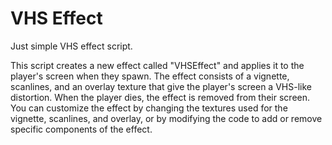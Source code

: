 # VHS Effect
Just simple VHS effect script.

This script creates a new effect called "VHSEffect" and applies it to the player's screen when they spawn. 
The effect consists of a vignette, scanlines, and an overlay texture that give the player's screen a VHS-like distortion. 
When the player dies, the effect is removed from their screen. You can customize the effect by changing the textures used for the vignette, 
scanlines, and overlay, or by modifying the code to add or remove specific components of the effect.
